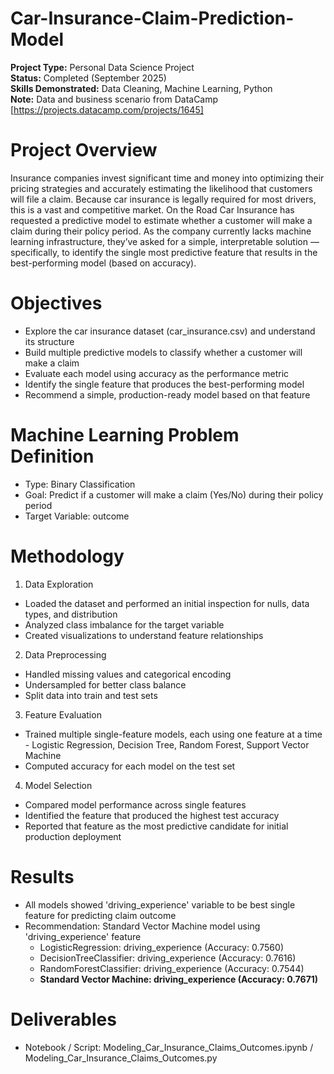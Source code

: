 # Car-Insurance-Claim-Prediction-Model
**Project Type:** Personal Data Science Project<br>
**Status:** Completed (September 2025)<br>
**Skills Demonstrated:** Data Cleaning, Machine Learning, Python<br>
**Note:** Data and business scenario from DataCamp [https://projects.datacamp.com/projects/1645]

# Project Overview
Insurance companies invest significant time and money into optimizing their pricing strategies and accurately estimating the likelihood that customers will file a claim. Because car insurance is legally required for most drivers, this is a vast and competitive market. On the Road Car Insurance has requested a predictive model to estimate whether a customer will make a claim during their policy period. As the company currently lacks machine learning infrastructure, they’ve asked for a simple, interpretable solution — specifically, to identify the single most predictive feature that results in the best-performing model (based on accuracy).

# Objectives
- Explore the car insurance dataset (car_insurance.csv) and understand its structure
- Build multiple predictive models to classify whether a customer will make a claim
- Evaluate each model using accuracy as the performance metric
- Identify the single feature that produces the best-performing model
- Recommend a simple, production-ready model based on that feature

# Machine Learning Problem Definition
- Type: Binary Classification
- Goal: Predict if a customer will make a claim (Yes/No) during their policy period
- Target Variable: outcome

# Methodology
1. Data Exploration
- Loaded the dataset and performed an initial inspection for nulls, data types, and distribution
- Analyzed class imbalance for the target variable
- Created visualizations to understand feature relationships

2. Data Preprocessing
- Handled missing values and categorical encoding
- Undersampled for better class balance
- Split data into train and test sets

3. Feature Evaluation
- Trained multiple single-feature models, each using one feature at a time - Logistic Regression, Decision Tree, Random Forest, Support Vector Machine
- Computed accuracy for each model on the test set

4. Model Selection
- Compared model performance across single features
- Identified the feature that produced the highest test accuracy
- Reported that feature as the most predictive candidate for initial production deployment

# Results
- All models showed 'driving_experience' variable to be best single feature for predicting claim outcome
- Recommendation: Standard Vector Machine model using 'driving_experience' feature
  - LogisticRegression: driving_experience (Accuracy: 0.7560)
  - DecisionTreeClassifier: driving_experience (Accuracy: 0.7616)
  - RandomForestClassifier: driving_experience (Accuracy: 0.7544)
  - **Standard Vector Machine: driving_experience (Accuracy: 0.7671)**

#  Deliverables
- Notebook / Script: Modeling_Car_Insurance_Claims_Outcomes.ipynb / Modeling_Car_Insurance_Claims_Outcomes.py
